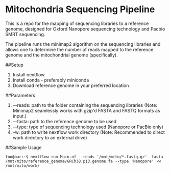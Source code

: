 # Mitochondria Sequencing Pipeline

This is a repo for the mapping of sequencing libraries to a reference genome, designed for Oxford Nanopore sequencing technology and Pacbio SMRT sequencing. 

The pipeline runs the minimap2 algorithm on the sequencing libraries and allows one to determine the number of reads mapped to the reference genome and the mitochondrial genome (specifically). 

##Setup 

1. Install nextflow 
2. Install conda - preferably miniconda 
3. Download reference genome in your preferred location 

##Parameters
1. --reads: path to the folder containing the sequencing libraries (Note: Minimap2 seamlessly works with gzip'd FASTA and FASTQ formats as input.) 
2. --fasta: path to the reference genome to be used 
3. --type: type of sequencing technology used (Nanopore or PacBio only) 
4. -w: path to write nextflow work directory (Note: Recommended to direct work directory to an external drive)

##Sample Usage
```console
foo@bar:~$ nextflow run Main.nf --reads '/mnt/mito/*.fastq.gz'--fasta /mnt/mito/reference_genome/GRCh38.p13.genome.fa --type 'Nanopore' -w /mnt/mito/work/ 
```
